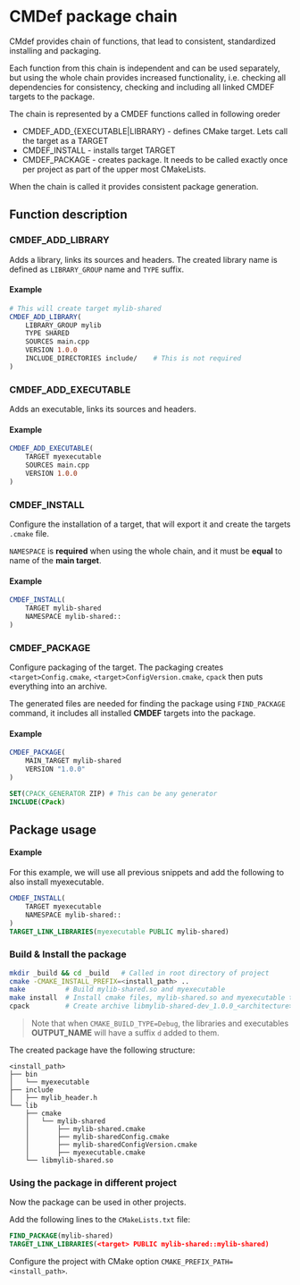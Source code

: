 # CMDef package chain

CMdef provides chain of functions, that lead to consistent, standardized installing and packaging.

Each function from this chain is independent and can be used separately, 
but using the whole chain provides increased functionality, i.e. checking all dependencies for consistency, 
checking and including all linked CMDEF targets to the package.

The chain is represented by a CMDEF functions called in following oreder

- CMDEF_ADD_{EXECUTABLE|LIBRARY} - defines CMake target. Lets call the target as a TARGET
- CMDEF_INSTALL - installs target TARGET
- CMDEF_PACKAGE - creates package. It needs to be called exactly once per project as part of the upper most CMakeLists.

When the chain is called it provides consistent package generation.

## Function description

### CMDEF_ADD_LIBRARY

Adds a library, links its sources and headers.
The created library name is defined as `LIBRARY_GROUP` name and `TYPE` suffix.

#### Example

```cmake
# This will create target mylib-shared
CMDEF_ADD_LIBRARY(
    LIBRARY_GROUP mylib
    TYPE SHARED
    SOURCES main.cpp
    VERSION 1.0.0
    INCLUDE_DIRECTORIES include/    # This is not required 
)
```

### CMDEF_ADD_EXECUTABLE

Adds an executable, links its sources and headers.

#### Example

```cmake
CMDEF_ADD_EXECUTABLE(
    TARGET myexecutable
    SOURCES main.cpp
    VERSION 1.0.0
)
```

### CMDEF_INSTALL

Configure the installation of a target, that will export it and create the targets `.cmake` file.

`NAMESPACE` is **required** when using the whole chain, and it must be **equal** to name of the **main target**.

#### Example

```cmake
CMDEF_INSTALL(
    TARGET mylib-shared
    NAMESPACE mylib-shared::
)
```

### CMDEF_PACKAGE

Configure packaging of the target. 
The packaging creates `<target>Config.cmake`, `<target>ConfigVersion.cmake`, `cpack` then puts everything into an archive. 

The generated files are needed for finding the package using `FIND_PACKAGE` command, it includes all installed **CMDEF** targets into the package.

#### Example

```cmake
CMDEF_PACKAGE(
    MAIN_TARGET mylib-shared
    VERSION "1.0.0"
)

SET(CPACK_GENERATOR ZIP) # This can be any generator
INCLUDE(CPack)
```

## Package usage

#### Example

For this example, we will use all previous snippets and add the following to also install myexecutable.

```cmake
CMDEF_INSTALL(
    TARGET myexecutable
    NAMESPACE mylib-shared::
)
TARGET_LINK_LIBRARIES(myexecutable PUBLIC mylib-shared)

```

### Build & Install the package

```bash
mkdir _build && cd _build   # Called in root directory of project
cmake -CMAKE_INSTALL_PREFIX=<install_path> ..
make          # Build mylib-shared.so and myexecutable
make install  # Install cmake files, mylib-shared.so and myexecutable to <install_path>
cpack         # Create archive libmylib-shared-dev_1.0.0_<architecture>.zip
```

> Note that when `CMAKE_BUILD_TYPE=Debug`, the libraries and executables **OUTPUT_NAME** will have a suffix `d` added to them.

The created package have the following structure:

```
<install_path>
├── bin
│   └── myexecutable
├── include
│   ├── mylib_header.h
└── lib
    ├── cmake
    │   └── mylib-shared
    │       ├── mylib-shared.cmake
    │       ├── mylib-sharedConfig.cmake
    │       ├── mylib-sharedConfigVersion.cmake
    │       ├── myexecutable.cmake
    └── libmylib-shared.so
```

### Using the package in different project

Now the package can be used in other projects. 

Add the following lines to the `CMakeLists.txt` file:

```cmake
FIND_PACKAGE(mylib-shared)
TARGET_LINK_LIBRARIES(<target> PUBLIC mylib-shared::mylib-shared)
```

Configure the project with CMake option `CMAKE_PREFIX_PATH=<install_path>`.
